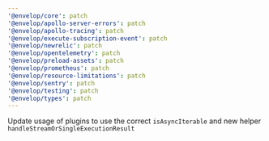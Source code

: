 ```yaml
---
'@envelop/core': patch
'@envelop/apollo-server-errors': patch
'@envelop/apollo-tracing': patch
'@envelop/execute-subscription-event': patch
'@envelop/newrelic': patch
'@envelop/opentelemetry': patch
'@envelop/preload-assets': patch
'@envelop/prometheus': patch
'@envelop/resource-limitations': patch
'@envelop/sentry': patch
'@envelop/testing': patch
'@envelop/types': patch
---
```


Update usage of plugins to use the correct `isAsyncIterable` and new helper `handleStreamOrSingleExecutionResult`
